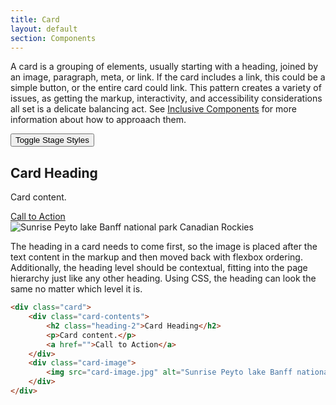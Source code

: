 ```yaml
---
title: Card
layout: default
section: Components
---
```


A card is a grouping of elements, usually starting with a heading, joined by an image, paragraph, meta, or link. If the card includes a link, this could be a simple button, or the entire card could link. This pattern creates a variety of issues, as getting the markup, interactivity, and accessibility considerations all set is a delicate balancing act. See [Inclusive Components](https://inclusive-components.design/cards/) for more information about how to approaach them.

<div class="stage">
    <button type="button" class="stage-toggle">Toggle Stage Styles</button>
    <div class="card">
        <div class="card-contents">
            <h2 class="heading-2">Card Heading</h2>
            <p>Card content.</p>
            <a href="">Call to Action</a>
        </div>
        <div class="card-image">
            <img src="{{ '/img/card-image.jpg' | url }}" alt="Sunrise Peyto lake Banff national park Canadian Rockies">
        </div>
    </div>
</div>

The heading in a card needs to come first, so the image is placed after the text content in the markup and then moved back with flexbox ordering. Additionally, the heading level should be contextual, fitting into the page hierarchy just like any other heading. Using CSS, the heading can look the same no matter which level it is.

```html
<div class="card">
    <div class="card-contents">
        <h2 class="heading-2">Card Heading</h2>
        <p>Card content.</p>
        <a href="">Call to Action</a>
    </div>
    <div class="card-image">
        <img src="card-image.jpg" alt="Sunrise Peyto lake Banff national park Canadian Rockies">
    </div>
</div>
```